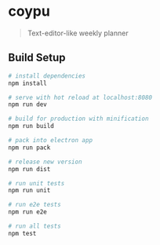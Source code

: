 # coypu

> Text-editor-like weekly planner

## Build Setup

``` bash
# install dependencies
npm install

# serve with hot reload at localhost:8080
npm run dev

# build for production with minification
npm run build

# pack into electron app
npm run pack

# release new version
npm run dist

# run unit tests
npm run unit

# run e2e tests
npm run e2e

# run all tests
npm test
```
